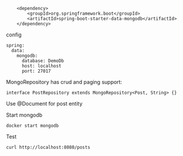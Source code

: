 
        <dependency>
            <groupId>org.springframework.boot</groupId>
            <artifactId>spring-boot-starter-data-mongodb</artifactId>
        </dependency>

config

    spring:
      data:
        mongodb:
          database: DemoDb
          host: localhost
          port: 27017

MongoRepository has crud and paging support:

    interface PostRepository extends MongoRepository<Post, String> {}

Use @Document for post entity

             
Start mongodb

    docker start mongodb

Test

    curl http://localhost:8080/posts
